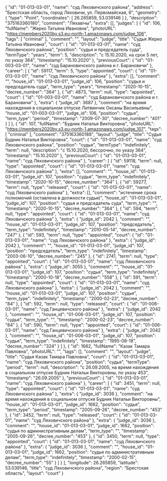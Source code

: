 {
    "id": "01-013-03-01",
    "name": "суд Ляховичского района",
    "address": "Брестская область, город Ляховичи, ул. Первомайская, 6",
    "geometry": {
        "type": "Point",
        "coordinates": [
            26.265859,
            53.039146
        ]
    },
    "description": "375163360180",
    "comment": "Ляхавічы",
    "extra": [],
    "judges": [
        {
            "id": 106,
            "fullName": "Жерко Татьяна Ивановна",
            "photoURL": "https://members2020by.s3.eu-north-1.amazonaws.com/judge_106",
            "tags": [
                "criminal"
            ],
            "comment": "",
            "layout": "judge",
            "title": "Судья Жерко Татьяна Ивановна",
            "court": {
                "id": "01-013-03-01",
                "name": "суд Ляховичского района",
                "position": "судья и председатель суда",
                "termType": "years",
                "term": 5,
                "description": "c 15.10.2020, на срок 5 лет, по указу 364",
                "timestamp": "15.10.2020"
            },
            "previousCourt": {
                "id": "01-003-03-01",
                "name": "суд Барановичского района и г. Барановичи"
            },
            "career": [
                {
                    "id": 59117,
                    "term": 5,
                    "type": "appointed",
                    "court": {
                        "id": "01-013-03-01",
                        "name": "суд Ляховичского района"
                    },
                    "extra": [],
                    "comment": "",
                    "house_id": "01-013-03-01",
                    "judge_id": 106,
                    "position": "судья и председатель суда",
                    "term_type": "years",
                    "timestamp": "2020-10-15",
                    "decree_number": "364"
                },
                {
                    "id": 4873,
                    "term": null,
                    "type": "appointed",
                    "court": {
                        "id": "01-003-03-01",
                        "name": "суд Барановичского района и г. Барановичи"
                    },
                    "extra": {
                        "judge_id": 3687
                    },
                    "comment": "на время нахождения в социальном отпуске Литвинчик Оксаны Васильевны",
                    "house_id": "01-003-03-01",
                    "judge_id": 106,
                    "position": "судья",
                    "term_type": "period",
                    "timestamp": "2009-07-30",
                    "decree_number": "401"
                }
            ]
        },
        {
            "id": 107,
            "fullName": "Будник Наталья Викторовна",
            "photoURL": "https://members2020by.s3.eu-north-1.amazonaws.com/judge_107",
            "tags": [
                "criminal"
            ],
            "comment": "375163360188",
            "layout": "judge",
            "title": "Судья Будник Наталья Викторовна",
            "court": {
                "id": "01-013-03-01",
                "name": "суд Ляховичского района",
                "position": "судья",
                "termType": "indefinitely",
                "term": null,
                "description": "c 15.10.2020, бессрочно, по указу 364",
                "timestamp": "15.10.2020"
            },
            "previousCourt": {
                "id": "01-013-03-01",
                "name": "суд Ляховичского района"
            },
            "career": [
                {
                    "id": 59118,
                    "term": null,
                    "type": "appointed",
                    "court": {
                        "id": "01-013-03-01",
                        "name": "суд Ляховичского района"
                    },
                    "extra": [],
                    "comment": "",
                    "house_id": "01-013-03-01",
                    "judge_id": 107,
                    "position": "судья",
                    "term_type": "indefinitely",
                    "timestamp": "2020-10-15",
                    "decree_number": "364"
                },
                {
                    "id": 59277,
                    "term": null,
                    "type": "released",
                    "court": {
                        "id": "01-013-03-01",
                        "name": "суд Ляховичского района"
                    },
                    "extra": [],
                    "comment": "истечение срока полномочий (оставлена в должности судьи)",
                    "house_id": "01-013-03-01",
                    "judge_id": 107,
                    "position": "судья и председатель суда",
                    "term_type": "",
                    "timestamp": "2020-10-15",
                    "decree_number": "364"
                },
                {
                    "id": 594,
                    "term": null,
                    "type": "appointed",
                    "court": {
                        "id": "01-013-03-01",
                        "name": "суд Ляховичского района"
                    },
                    "extra": {
                        "judge_id": 2042
                    },
                    "comment": "",
                    "house_id": "01-013-03-01",
                    "judge_id": 107,
                    "position": "председатель",
                    "term_type": "indefinitely",
                    "timestamp": "2010-05-14",
                    "decree_number": "247"
                },
                {
                    "id": 593,
                    "term": null,
                    "type": "appointed",
                    "court": {
                        "id": "01-013-03-01",
                        "name": "суд Ляховичского района"
                    },
                    "extra": {
                        "judge_id": 2042
                    },
                    "comment": "",
                    "house_id": "01-013-03-01",
                    "judge_id": 107,
                    "position": "председатель",
                    "term_type": "indefinitely",
                    "timestamp": "2003-06-10",
                    "decree_number": "245"
                },
                {
                    "id": 2741,
                    "term": null,
                    "type": "appointed",
                    "court": {
                        "id": "01-013-03-01",
                        "name": "суд Ляховичского района"
                    },
                    "extra": {
                        "judge_id": 3055
                    },
                    "comment": "",
                    "house_id": "01-013-03-01",
                    "judge_id": 107,
                    "position": "судья",
                    "term_type": "indefinitely",
                    "timestamp": "2000-10-18",
                    "decree_number": "558"
                },
                {
                    "id": 591,
                    "term": null,
                    "type": "appointed",
                    "court": {
                        "id": "01-013-03-01",
                        "name": "суд Ляховичского района"
                    },
                    "extra": {
                        "judge_id": 2042
                    },
                    "comment": "",
                    "house_id": "01-013-03-01",
                    "judge_id": 107,
                    "position": "судья",
                    "term_type": "indefinitely",
                    "timestamp": "2000-02-23",
                    "decree_number": "84"
                },
                {
                    "id": 592,
                    "term": null,
                    "type": "released",
                    "court": {
                        "id": "01-006-03-01",
                        "name": "суд Ганцевичского района"
                    },
                    "extra": {
                        "judge_id": 2042
                    },
                    "comment": "",
                    "house_id": "01-006-03-01",
                    "judge_id": 107,
                    "position": "судья",
                    "term_type": "",
                    "timestamp": "2000-02-23",
                    "decree_number": "84"
                },
                {
                    "id": 590,
                    "term": null,
                    "type": "appointed",
                    "court": {
                        "id": "01-006-03-01",
                        "name": "суд Ганцевичского района"
                    },
                    "extra": {
                        "judge_id": 2042
                    },
                    "comment": "",
                    "house_id": "01-006-03-01",
                    "judge_id": 107,
                    "position": "судья",
                    "term_type": "indefinitely",
                    "timestamp": "1995-08-18",
                    "decree_number": "324"
                }
            ]
        },
        {
            "id": 1662,
            "fullName": "Казак Тамара Павловна",
            "photoURL": "",
            "tags": [],
            "comment": "",
            "layout": "judge",
            "title": "Судья Казак Тамара Павловна",
            "court": {
                "id": "01-013-03-01",
                "name": "суд Ляховичского района",
                "position": "судья",
                "termType": "period",
                "term": null,
                "description": "c 26.09.2005, на время нахождения в социальном отпуске Будник Натальи Викторовны, по указу 453",
                "timestamp": "26.09.2005"
            },
            "previousCourt": {
                "id": "01-013-03-01",
                "name": "суд Ляховичского района"
            },
            "career": [
                {
                    "id": 3451,
                    "term": null,
                    "type": "appointed",
                    "court": {
                        "id": "01-013-03-01",
                        "name": "суд Ляховичского района"
                    },
                    "extra": {
                        "judge_id": 3036
                    },
                    "comment": "на время нахождения в социальном отпуске Будник Натальи Викторовны",
                    "house_id": "01-013-03-01",
                    "judge_id": 1662,
                    "position": "судья",
                    "term_type": "period",
                    "timestamp": "2005-09-26",
                    "decree_number": "453"
                },
                {
                    "id": 3452,
                    "term": null,
                    "type": "released",
                    "court": {
                        "id": "01-013-03-01",
                        "name": "суд Ляховичского района"
                    },
                    "extra": {
                        "judge_id": 3036
                    },
                    "comment": "",
                    "house_id": "01-013-03-01",
                    "judge_id": 1662,
                    "position": "судья по административным делам",
                    "term_type": "",
                    "timestamp": "2005-09-26",
                    "decree_number": "453"
                },
                {
                    "id": 3450,
                    "term": null,
                    "type": "appointed",
                    "court": {
                        "id": "01-013-03-01",
                        "name": "суд Ляховичского района"
                    },
                    "extra": {
                        "judge_id": 3036
                    },
                    "comment": "",
                    "house_id": "01-013-03-01",
                    "judge_id": 1662,
                    "position": "судья по административным делам",
                    "term_type": "indefinitely",
                    "timestamp": "2000-02-15",
                    "decree_number": "55"
                }
            ]
        }
    ],
    "longitude": 26.265859,
    "latitude": 53.039146,
    "title": "суд Ляховичского района",
    "region": "Брестская область",
    "layout": "court"
}